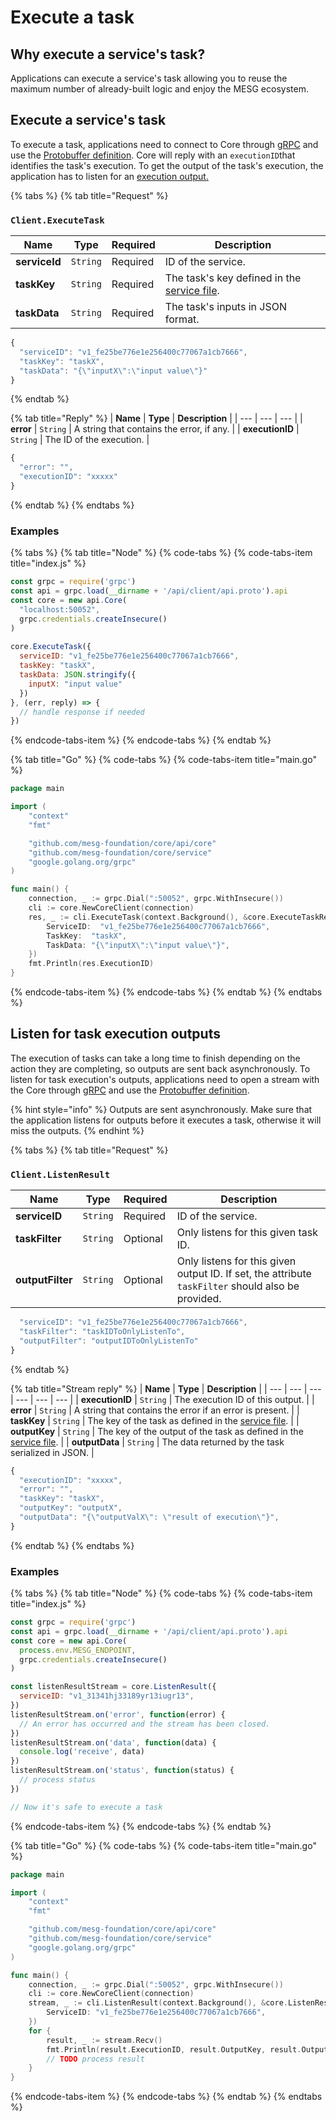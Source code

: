 # Execute a task

## Why execute a service's task?

Applications can execute a service's task allowing you to reuse the maximum number of already-built logic and enjoy the MESG ecosystem.

## Execute a service's task

To execute a task, applications need to connect to Core through [gRPC](https://grpc.io/) and use the [Protobuffer definition](https://github.com/mesg-foundation/core/blob/dev/api/core/api.proto). Core will reply with an `executionID`that identifies the task's execution. To get the output of the task's execution, the application has to listen for an [execution output.](execute-a-task.md#listen-for-execution-outputs)

{% tabs %}
{% tab title="Request" %}
### `Client.ExecuteTask`

| **Name** | **Type** | **Required** | **Description** |
| --- | --- | --- | --- |
| **serviceId** | `String` | Required | ID of the service. |
| **taskKey** | `String` | Required | The task's key defined in the [service file](../service/service-file.md). |
| **taskData** | `String` | Required | The task's inputs in JSON format. |

```javascript
{
  "serviceID": "v1_fe25be776e1e256400c77067a1cb7666",
  "taskKey": "taskX",
  "taskData": "{\"inputX\":\"input value\"}"
}
```
{% endtab %}

{% tab title="Reply" %}
| **Name** | **Type** | **Description** |
| --- | --- | --- |
| **error** | `String` | A string that contains the error, if any. |
| **executionID** | `String` | The ID of the execution. |

```javascript
{
  "error": "",
  "executionID": "xxxxx"
}
```
{% endtab %}
{% endtabs %}

### Examples

{% tabs %}
{% tab title="Node" %}
{% code-tabs %}
{% code-tabs-item title="index.js" %}
```javascript
const grpc = require('grpc')
const api = grpc.load(__dirname + '/api/client/api.proto').api
const core = new api.Core(
  "localhost:50052",
  grpc.credentials.createInsecure()
)
​
core.ExecuteTask({
  serviceID: "v1_fe25be776e1e256400c77067a1cb7666",
  taskKey: "taskX",
  taskData: JSON.stringify({
    inputX: "input value"
  })
}, (err, reply) => {
  // handle response if needed
})
```
{% endcode-tabs-item %}
{% endcode-tabs %}
{% endtab %}

{% tab title="Go" %}
{% code-tabs %}
{% code-tabs-item title="main.go" %}
```go
package main

import (
	"context"
	"fmt"

	"github.com/mesg-foundation/core/api/core"
	"github.com/mesg-foundation/core/service"
	"google.golang.org/grpc"
)

func main() {
	connection, _ := grpc.Dial(":50052", grpc.WithInsecure())
	cli := core.NewCoreClient(connection)
	res, _ := cli.ExecuteTask(context.Background(), &core.ExecuteTaskRequest{
		ServiceID:  "v1_fe25be776e1e256400c77067a1cb7666",
		TaskKey:  "taskX",
		TaskData: "{\"inputX\":\"input value\"}",
	})
	fmt.Println(res.ExecutionID)
}
```
{% endcode-tabs-item %}
{% endcode-tabs %}
{% endtab %}
{% endtabs %}



## Listen for task execution outputs

The execution of tasks can take a long time to finish depending on the action they are completing, so outputs are sent back asynchronously. To listen for task execution's outputs, applications need to open a stream with the Core through [gRPC](https://grpc.io/) and use the [Protobuffer definition](https://github.com/mesg-foundation/core/blob/dev/api/core/api.proto).

{% hint style="info" %}
Outputs are sent asynchronously. Make sure that the application listens for outputs before it executes a task, otherwise it will miss the outputs.
{% endhint %}

{% tabs %}
{% tab title="Request" %}
### `Client.ListenResult`

| **Name** | **Type** | **Required** | **Description** |
| --- | --- | --- | --- |
| **serviceID** | `String` | Required | ID of the service. |
| **taskFilter** | `String` | Optional | Only listens for this given task ID. |
| **outputFilter** | `String` | Optional | Only listens for this given output ID. If set, the attribute `taskFilter` should also be provided. |

```javascript
  "serviceID": "v1_fe25be776e1e256400c77067a1cb7666",
  "taskFilter": "taskIDToOnlyListenTo",
  "outputFilter": "outputIDToOnlyListenTo"
}
```
{% endtab %}

{% tab title="Stream reply" %}
| **Name** | **Type** | **Description** |
| --- | --- | --- | --- | --- | --- |
| **executionID** | `String` | The execution ID of this output. |
| **error** | `String` | A string that contains the error if an error is present. |
| **taskKey** | `String` | The key of the task as defined in the [service file](../service/service-file.md). |
| **outputKey** | `String` | The key of the output of the task as defined in the [service file](../service/service-file.md). |
| **outputData** | `String` | The data returned by the task serialized in JSON. |

```javascript
{
  "executionID": "xxxxx",
  "error": "",
  "taskKey": "taskX",
  "outputKey": "outputX",
  "outputData": "{\"outputValX\": \"result of execution\"}",
}
```
{% endtab %}
{% endtabs %}

### Examples

{% tabs %}
{% tab title="Node" %}
{% code-tabs %}
{% code-tabs-item title="index.js" %}
```javascript
const grpc = require('grpc')
const api = grpc.load(__dirname + '/api/client/api.proto').api
const core = new api.Core(
  process.env.MESG_ENDPOINT,
  grpc.credentials.createInsecure()
)

const listenResultStream = core.ListenResult({
  serviceID: "v1_31341hj33189yr13iugr13",
})
listenResultStream.on('error', function(error) {
  // An error has occurred and the stream has been closed.
})
listenResultStream.on('data', function(data) {
  console.log('receive', data)
})
listenResultStream.on('status', function(status) {
  // process status
})

// Now it's safe to execute a task
```
{% endcode-tabs-item %}
{% endcode-tabs %}
{% endtab %}

{% tab title="Go" %}
{% code-tabs %}
{% code-tabs-item title="main.go" %}
```go
package main

import (
	"context"
	"fmt"

	"github.com/mesg-foundation/core/api/core"
	"github.com/mesg-foundation/core/service"
	"google.golang.org/grpc"
)

func main() {
	connection, _ := grpc.Dial(":50052", grpc.WithInsecure())
	cli := core.NewCoreClient(connection)
	stream, _ := cli.ListenResult(context.Background(), &core.ListenResultRequest{
		ServiceID: "v1_fe25be776e1e256400c77067a1cb7666",
	})
	for {
		result, _ := stream.Recv()
		fmt.Println(result.ExecutionID, result.OutputKey, result.OutputData)
		// TODO process result
	}
}

```
{% endcode-tabs-item %}
{% endcode-tabs %}
{% endtab %}
{% endtabs %}



